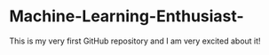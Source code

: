 # Machine-Learning-Enthusiast-
This is my very first GitHub repository and I am very excited about it!
